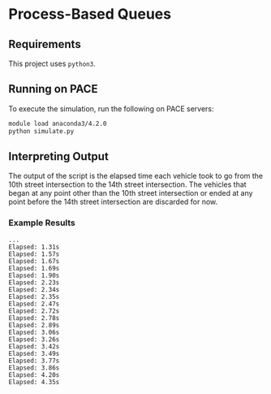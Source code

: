 # Process-Based Queues

## Requirements
This project uses `python3`.

## Running on PACE
To execute the simulation, run the following on PACE servers:
```bash
module load anaconda3/4.2.0
python simulate.py
```

## Interpreting Output
The output of the script is the elapsed time each vehicle took to go from
the 10th street intersection to the 14th street intersection. The vehicles
that began at any point other than the 10th street intersection or ended at
any point before the 14th street intersection are discarded for now.

### Example Results
```
...
Elapsed: 1.31s
Elapsed: 1.57s
Elapsed: 1.67s
Elapsed: 1.69s
Elapsed: 1.90s
Elapsed: 2.23s
Elapsed: 2.34s
Elapsed: 2.35s
Elapsed: 2.47s
Elapsed: 2.72s
Elapsed: 2.78s
Elapsed: 2.89s
Elapsed: 3.06s
Elapsed: 3.26s
Elapsed: 3.42s
Elapsed: 3.49s
Elapsed: 3.77s
Elapsed: 3.86s
Elapsed: 4.20s
Elapsed: 4.35s
```
